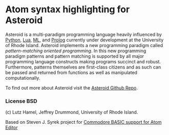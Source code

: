 # Atom syntax highlighting for Asteroid

Asteroid is a multi-paradigm programming language heavily influenced by [Python](https://www.python.org), [Lua](http://www.lua.org), [ML](https://www.smlnj.org), and [Prolog](http://www.swi-prolog.org) currently under development at the University of Rhode Island.  Asteroid implements a new programming paradigm called *pattern-matching oriented programming*.  In this new programming paradigm patterns and pattern matching is supported by all major programming language constructs making programs succinct and robust.  Furthermore, patterns themselves are first-class citizens and as such can be passed and returned from functions as well as manipulated computationally.

To find out more about Asteroid visit the [Asteroid Github Repo](https://github.com/lutzhamel/asteroid).

### License BSD

(c) Lutz Hamel, Jeffrey Drummond, University of Rhode Island.

Based on Steven J. Syrek project for [Commodore BASIC support for Atom Editor](https://atom.io/packages/language-cbmbasic)

